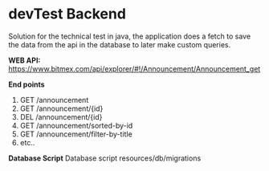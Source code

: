 # devTest Backend
Solution for the technical test in java, the application does a fetch to save the data from the api in the database to later make custom queries.

**WEB API:**
https://www.bitmex.com/api/explorer/#!/Announcement/Announcement_get

**End points**
1. GET /announcement
2. GET /announcement/{id}
3. DEL /announcement/{id}
4. GET /announcement/sorted-by-id
5. GET /announcement/filter-by-title
6. etc..

**Database Script**
Database script resources/db/migrations
